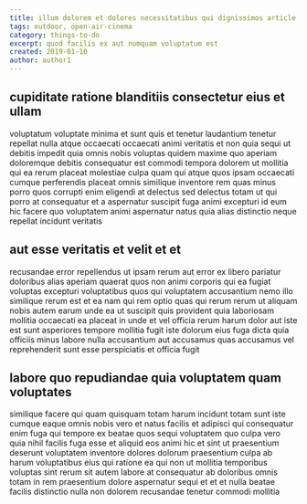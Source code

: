 ```yaml
---
title: illum dolorem et dolores necessitatibus qui dignissimos article 7211
tags: outdoor, open-air-cinema
category: things-to-do
excerpt: quod facilis ex aut numquam voluptatum est
created: 2019-01-10
author: author1
---
```


## cupiditate ratione blanditiis consectetur eius et ullam

voluptatum voluptate minima et sunt quis et tenetur laudantium tenetur repellat nulla atque occaecati occaecati animi veritatis et non quia sequi ut debitis impedit quia omnis nobis voluptas quidem maxime quo aperiam doloremque debitis consequatur est commodi tempora dolorem ut mollitia qui ea rerum placeat molestiae culpa quam qui atque quos ipsam occaecati cumque perferendis placeat omnis similique inventore rem quas minus porro quos corrupti enim eligendi at delectus sed delectus totam ut qui porro at consequatur et a aspernatur suscipit fuga animi excepturi id eum hic facere quo voluptatem animi aspernatur natus quia alias distinctio neque repellat incidunt veritatis

## aut esse veritatis et velit et et

recusandae error repellendus ut ipsam rerum aut error ex libero pariatur doloribus alias aperiam quaerat quos non animi corporis qui ea fugiat voluptas excepturi voluptatibus quos qui voluptatem accusantium nemo illo similique rerum est et ea nam qui rem optio quas qui rerum rerum ut aliquam nobis autem earum unde ea ut suscipit quis provident quia laboriosam mollitia occaecati ea placeat in unde et vel officia rerum harum dolor aut iste est sunt asperiores tempore mollitia fugit iste dolorum eius fuga dicta quia officiis minus labore nulla accusantium aut accusamus quas accusamus vel reprehenderit sunt esse perspiciatis et officia fugit

## labore quo repudiandae quia voluptatem quam voluptates

similique facere qui quam quisquam totam harum incidunt totam sunt iste cumque eaque omnis nobis vero et natus facilis et adipisci qui consequatur enim fuga qui tempore ex beatae quos sequi voluptatem quo culpa vero quia nihil facilis fuga esse et aliquid eos animi hic et sint ut praesentium deserunt voluptatem inventore dolores dolorum praesentium culpa ab harum voluptatibus eius qui ratione ea qui non ut mollitia temporibus voluptas sint rerum sit autem labore at consequatur ab doloribus omnis totam in rem praesentium dolore aspernatur sequi et et et nulla beatae facilis distinctio nulla non dolorem recusandae tenetur commodi mollitia
